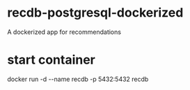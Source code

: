 # recdb-postgresql-dockerized
A dockerized app for recommendations

# start container
docker run -d --name recdb -p 5432:5432  recdb